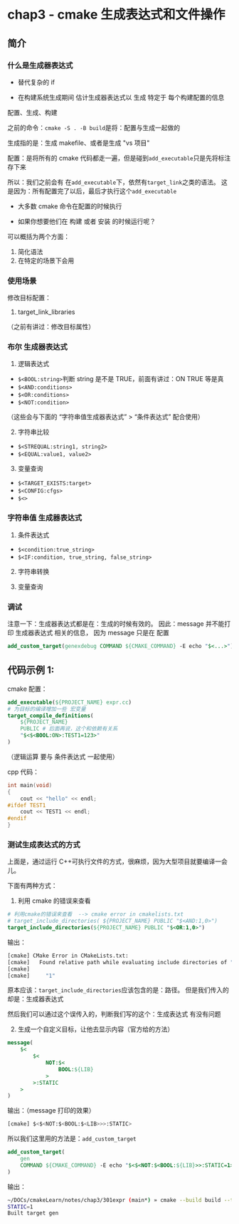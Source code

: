 # chap3 - cmake 生成表达式和文件操作

## 简介

### 什么是生成器表达式

- 替代复杂的 if

- 在构建系统生成期间 估计生成器表达式以 生成 特定于 每个构建配置的信息

配置、生成、构建

之前的命令：`cmake -S . -B build`是将：配置与生成一起做的

生成指的是：生成 makefile、或者是生成 "vs 项目"

配置：是将所有的 cmake 代码都走一遍，但是碰到`add_executable`只是先将标注存下来

所以：我们之前会有 在`add_executable`下，依然有`target_link`之类的语法。
这是因为：所有配置完了以后，最后才执行这个`add_executable`

- 大多数 cmake 命令在配置的时候执行

- 如果你想要他们在 构建 或者 安装 的时候运行呢？

可以概括为两个方面：

1. 简化语法
2. 在特定的场景下会用

### 使用场景

修改目标配置：

1. target_link_libraries

（之前有讲过：修改目标属性）

### 布尔 生成器表达式

1. 逻辑表达式

- `$<BOOL:string>`判断 string 是不是 TRUE，前面有讲过：ON TRUE 等是真
- `$<AND:conditions>`
- `$<OR:conditions>`
- `$<NOT:condition>`

（这些会与下面的 “字符串值生成器表达式” > “条件表达式” 配合使用）

2. 字符串比较

- `$<STREQUAL:string1, string2>`
- `$<EQUAL:value1, value2>`

3. 变量查询

- `$<TARGET_EXISTS:target>`
- `$<CONFIG:cfgs>`
- `$<>`

### 字符串值 生成器表达式

1. 条件表达式

- `$<condition:true_string>`
- `$<IF:condition, true_string, false_string>`

2. 字符串转换

3. 变量查询

### 调试

注意一下：生成器表达式都是在：生成的时候有效的。
因此：message 并不能打印 生成器表达式 相关的信息，
因为 message 只是在 配置

```cmake
add_custom_target(genexdebug COMMAND ${CMAKE_COMMAND} -E echo "$<...>")  # 在生成的时候会echo
```

## 代码示例 1:

cmake 配置：

```cmake
add_executable(${PROJECT_NAME} expr.cc)
# 为目标的编译增加一些 宏变量
target_compile_definitions(
    ${PROJECT_NAME}
    PUBLIC # 后面再说，这个和依赖有关系
    "$<$<BOOL:ON>:TEST1=123>"
)
```

（逻辑运算 要与 条件表达式 一起使用）

cpp 代码：

```cpp
int main(void)
{
    cout << "hello" << endl;
#ifdef TEST1
    cout << TEST1 << endl;
#endif
}
```

### 测试生成表达式的方式

上面是，通过运行 C++可执行文件的方式，很麻烦，因为大型项目就要编译一会儿。

下面有两种方式：

1. 利用 cmake 的错误来查看

```cmake
# 利用cmake的错误来查看  --> cmake error in cmakelists.txt
# target_include_directories( ${PROJECT_NAME} PUBLIC "$<AND:1,0>")
target_include_directories(${PROJECT_NAME} PUBLIC "$<OR:1,0>")
```

输出：

```sh
[cmake] CMake Error in CMakeLists.txt:
[cmake]   Found relative path while evaluating include directories of "expr":
[cmake]
[cmake]     "1"
```

原本应该：`target_include_directories`应该包含的是：路径。
但是我们传入的却是：生成器表达式

然后我们可以通过这个误传入的，判断我们写的这个：生成表达式 有没有问题

2. 生成一个自定义目标，让他去显示内容（官方给的方法）

```cmake
message(
    $<
        $<
            NOT:$<
                BOOL:${LIB}
            >
        >:STATIC
    >
)
```

输出：（message 打印的效果）

```sh
[cmake] $<$<NOT:$<BOOL:$<LIB>>>:STATIC>
```

所以我们这里用的方法是：`add_custom_target`

```cmake
add_custom_target(
    gen
    COMMAND ${CMAKE_COMMAND} -E echo "$<$<NOT:$<BOOL:${LIB}>>:STATIC=1>"
)
```

输出：

```sh
~/DOCs/cmakeLearn/notes/chap3/301expr (main*) » cmake --build build --target gen
STATIC=1
Built target gen
```
